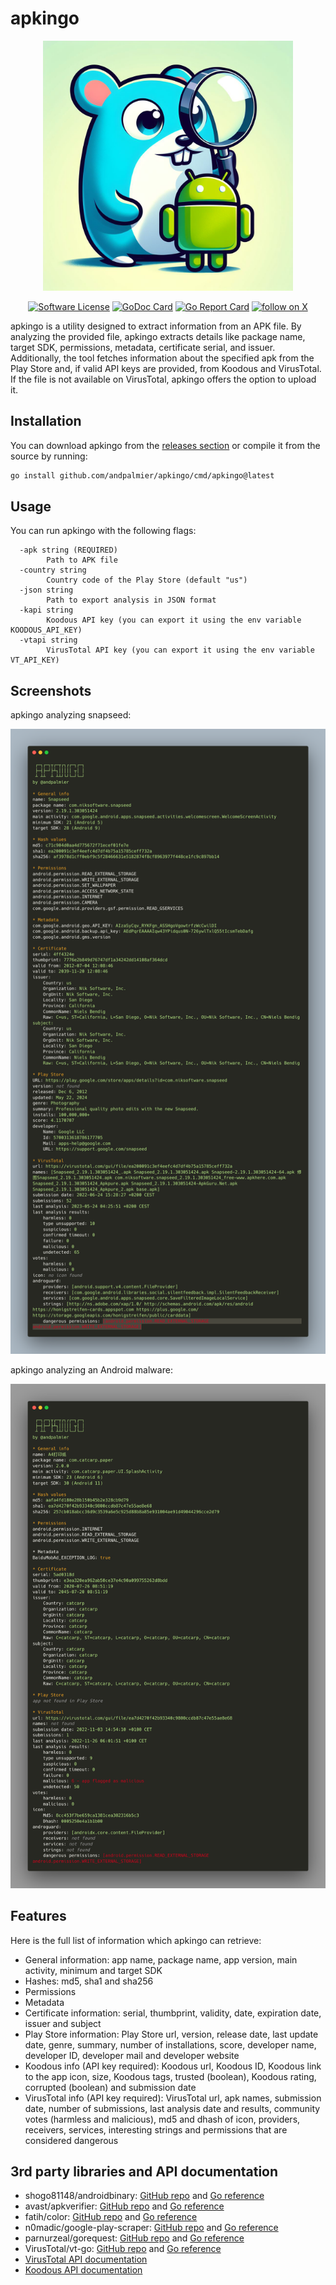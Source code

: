 # apkingo

<p align="center">
  <img alt="apkingo" src="https://github.com/andpalmier/apkingo/blob/main/img/apkingo.png?raw=true" width="400" />
  <p align="center">
    <a href="https://github.com/andpalmier/apkingo/blob/main/LICENSE"><img alt="Software License" src="https://img.shields.io/badge/License-Apache%202.0-blue.svg"></a>
    <a href="https://godoc.org/github.com/andpalmier/apkingo"><img alt="GoDoc Card" src="https://godoc.org/github.com/andpalmier/apkingo?status.svg"></a>
    <a href="https://goreportcard.com/report/github.com/andpalmier/apkingo"><img alt="Go Report Card" src="https://goreportcard.com/badge/github.com/andpalmier/apkingo?style=flat-square"></a>
    <a href="https://x.com/intent/follow?screen_name=andpalmier"><img src="https://img.shields.io/twitter/follow/andpalmier?style=social&logo=x" alt="follow on X"></a>
  </p>
</p>

apkingo is a utility designed to extract information from an APK file. By analyzing the provided file, apkingo extracts details like package name, target SDK, permissions, metadata, certificate serial, and issuer. Additionally, the tool fetches information about the specified apk from the Play Store and, if valid API keys are provided, from Koodous and VirusTotal. If the file is not available on VirusTotal, apkingo offers the option to upload it.

## Installation

You can download apkingo from the [releases section](https://github.com/andpalmier/apkingo/releases) or compile it from the source by running:

```sh
go install github.com/andpalmier/apkingo/cmd/apkingo@latest
```

## Usage

You can run apkingo with the following flags:
```
  -apk string (REQUIRED)
        Path to APK file
  -country string
        Country code of the Play Store (default "us")
  -json string
        Path to export analysis in JSON format
  -kapi string
        Koodous API key (you can export it using the env variable KOODOUS_API_KEY)
  -vtapi string
        VirusTotal API key (you can export it using the env variable VT_API_KEY)
```

## Screenshots

apkingo analyzing snapseed:
<p align="center">
  <img alt="apkingo" src="https://github.com/andpalmier/apkingo/blob/main/img/screen_snapseed.png?raw=true" />
</p>

apkingo analyzing an Android malware:
<p align="center">
  <img alt="apkingo" src="https://github.com/andpalmier/apkingo/blob/main/img/screen_malware.png?raw=true" />
</p>

## Features

Here is the full list of information which apkingo can retrieve:

- General information: app name, package name, app version, main activity, minimum and target SDK
- Hashes: md5, sha1 and sha256
- Permissions
- Metadata
- Certificate information: serial, thumbprint, validity, date, expiration date, issuer and subject
- Play Store information: Play Store url, version, release date, last update date, genre, summary, number of installations, score, developer name, developer ID, developer mail and developer website
- Koodous info (API key required): Koodous url, Koodous ID, Koodous link to the app icon, size, Koodous tags, trusted (boolean), Koodous rating, corrupted (boolean) and submission date
- VirusTotal info (API key required): VirusTotal url, apk names, submission date, number of submissions, last analysis date and results, community votes (harmless and malicious), md5 and dhash of icon, providers, receivers, services, interesting strings and permissions that are considered dangerous

## 3rd party libraries and API documentation 

- shogo81148/androidbinary: [GitHub repo](https://github.com/shogo82148/androidbinary) and [Go reference](https://pkg.go.dev/github.com/shogo82148/androidbinary)
- avast/apkverifier: [GitHub repo](https://github.com/avast/apkverifier) and [Go reference](https://pkg.go.dev/github.com/avast/apkverifier)
- fatih/color: [GitHub repo](https://github.com/fatih/color) and [Go reference](https://pkg.go.dev/github.com/fatih/color)
- n0madic/google-play-scraper: [GitHub repo](https://github.com/n0madic/google-play-scraper) and [Go reference](https://pkg.go.dev/github.com/n0madic/google-play-scraper)
- parnurzeal/gorequest: [GitHub repo](https://github.com/parnurzeal/gorequest) and [Go reference](https://pkg.go.dev/github.com/parnurzeal/gorequest)
- VirusTotal/vt-go: [GitHub repo](https://github.com/VirusTotal/vt-go) and [Go reference](https://pkg.go.dev/github.com/VirusTotal/vt-go)
- [VirusTotal API documentation](https://docs.virustotal.com/reference/overview)
- [Koodous API documentation](https://docs.koodous.com/api/apks.html)
